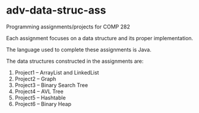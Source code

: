 # adv-data-struc-ass

Programming assignments/projects for COMP 282

Each assignment focuses on a data structure and its proper implementation.

The language used to complete these assignments is Java.

The data structures constructed in the assignments are:
1. Project1 – ArrayList and LinkedList
2. Project2 – Graph
3. Project3 – Binary Search Tree
4. Project4 – AVL Tree
5. Project5 – Hashtable
6. Project6 – Binary Heap
